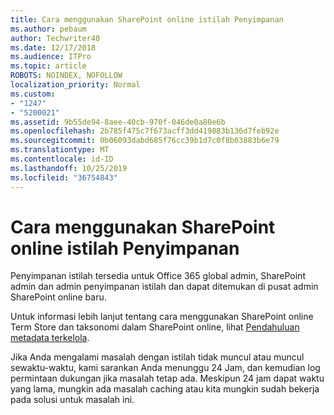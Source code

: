 ```yaml
---
title: Cara menggunakan SharePoint online istilah Penyimpanan
ms.author: pebaum
author: Techwriter40
ms.date: 12/17/2018
ms.audience: ITPro
ms.topic: article
ROBOTS: NOINDEX, NOFOLLOW
localization_priority: Normal
ms.custom:
- "1247"
- "5200021"
ms.assetid: 9b55de94-8aee-40cb-970f-046de0a80e6b
ms.openlocfilehash: 2b785f475c7f673acff3dd419883b136d7feb92e
ms.sourcegitcommit: 0b06093dabd685f76cc39b1d7c0f8b03883b6e79
ms.translationtype: MT
ms.contentlocale: id-ID
ms.lasthandoff: 10/25/2019
ms.locfileid: "36754843"
---
```

# <a name="how-to-use-the-sharepoint-online-term-store"></a>Cara menggunakan SharePoint online istilah Penyimpanan

Penyimpanan istilah tersedia untuk Office 365 global admin, SharePoint admin dan admin penyimpanan istilah dan dapat ditemukan di pusat admin SharePoint online baru.
  
Untuk informasi lebih lanjut tentang cara menggunakan SharePoint online Term Store dan taksonomi dalam SharePoint online, lihat [Pendahuluan metadata terkelola](https://go.microsoft.com/fwlink/?linkid=2044674&amp;clcid=0x409).
  
Jika Anda mengalami masalah dengan istilah tidak muncul atau muncul sewaktu-waktu, kami sarankan Anda menunggu 24 Jam, dan kemudian log permintaan dukungan jika masalah tetap ada. Meskipun 24 jam dapat waktu yang lama, mungkin ada masalah caching atau kita mungkin sudah bekerja pada solusi untuk masalah ini.
  